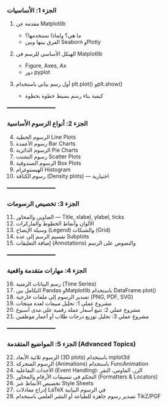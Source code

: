 ### الجزء 1: الأساسيات

1. مقدمة عن Matplotlib

   * ما هي؟ ولماذا نستخدمها؟
   * الفرق بينها وبين Seaborn وPlotly

2. الهيكل الأساسي للرسم في Matplotlib

   * Figure, Axes, Ax
   * دور pyplot

3. أول رسم بياني باستخدام plt.plot() وplt.show()

   * كيفية بناء رسم بسيط خطوة بخطوة

━━━━━━━━━━━━━━━
### الجزء 2: أنواع الرسوم الأساسية

4. الرسوم الخطية Line Plots
5. رسوم الأعمدة Bar Charts
6. الرسوم الدائرية Pie Charts
7. رسوم التشتت Scatter Plots
8. الرسوم الصندوقية Box Plots
9. الهيستوغرام Histogram
10. رسوم الكثافة (Density plots) — اختيارية

━━━━━━━━━━━━━━━
### الجزء 3: تخصيص الرسومات

11. العناوين والمحاور — Title, xlabel, ylabel, ticks
12. الألوان وأنماط الخطوط والماركرات
13. وسيلة الإيضاح (Legend) والشبكات (Grid)
14. تقسيم الرسم إلى عدة Subplots
15. إضافة التعليقات (Annotations) والنصوص على الرسم

━━━━━━━━━━━━━━━
### الجزء 4: مهارات متقدمة واقعية

16. رسم البيانات الزمنية (Time Series)
17. التكامل بين Pandas وMatplotlib باستخدام DataFrame.plot()
18. تصدير الرسوم إلى ملفات خارجية (PNG, PDF, SVG)
19. مشروع عملي 1: تحليل مبيعات لعدة منتجات
20. مشروع عملي 2: تتبع أسعار عملة رقمية على مدى أسبوع
21. مشروع عملي 3: تحليل توزيع درجات طلاب أو أعمار موظفين

━━━━━━━━━━━━━━━
### الجزء 5: المواضيع المتقدمة (Advanced Topics)

22. الرسوم ثلاثية الأبعاد (3D plots) باستخدام mplot3d
23. الرسوم المتحركة (Animations) باستخدام FuncAnimation
24. الأحداث التفاعلية (Event Handling): الزر، الماوس، النقر
25. التحكم في تنسيقات الأرقام والمحاور (Formatters & Locators)
26. تخصيص الأنماط عبر Style Sheets
27. إدراج معادلات LaTeX في الرسوم البيانية
28. تصدير رسوم جاهزة للطباعة أو النشر العلمي باستخدام TikZ/PGF